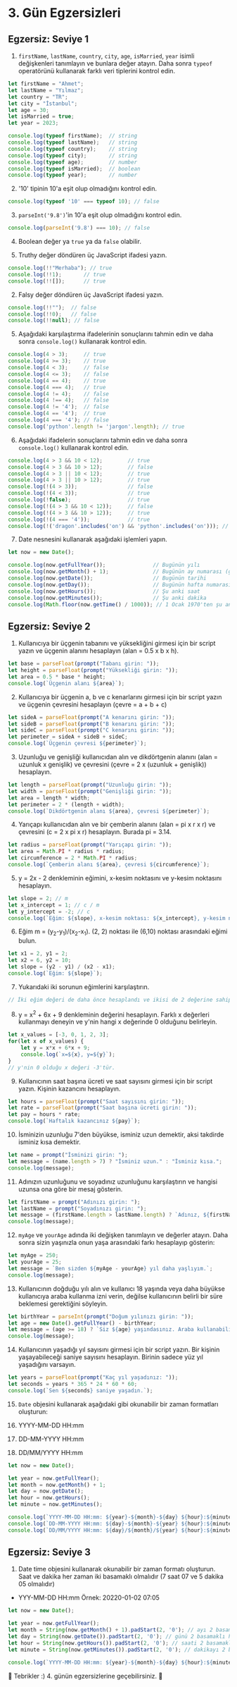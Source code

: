 # 3. Gün Egzersizleri

## Egzersiz: Seviye 1

1. `firstName`, `lastName`, `country`, `city`, `age`, `isMarried`, `year` isimli değişkenleri tanımlayın ve bunlara değer atayın. Daha sonra `typeof` operatörünü kullanarak farklı veri tiplerini kontrol edin.

```js
let firstName = "Ahmet";
let lastName = "Yılmaz";
let country = "TR";
let city = "İstanbul";
let age = 30;
let isMarried = true;
let year = 2023;

console.log(typeof firstName);  // string
console.log(typeof lastName);   // string
console.log(typeof country);    // string
console.log(typeof city);       // string
console.log(typeof age);        // number
console.log(typeof isMarried);  // boolean
console.log(typeof year);       // number
```

2. '10' tipinin 10'a eşit olup olmadığını kontrol edin.

```js
console.log(typeof '10' === typeof 10); // false
```

3. `parseInt('9.8')`'in 10'a eşit olup olmadığını kontrol edin.

```js
console.log(parseInt('9.8') === 10); // false
```

4. Boolean değer ya `true` ya da `false` olabilir.

  1. Truthy değer döndüren üç JavaScript ifadesi yazın.
  ```js
  console.log(!!"Merhaba"); // true
  console.log(!!1);       // true
  console.log(!![]);      // true
  ```
  
  2. Falsy değer döndüren üç JavaScript ifadesi yazın.
  ```js
  console.log(!!"");  // false
  console.log(!!0);   // false
  console.log(!!null); // false
  ```
  
5. Aşağıdaki karşılaştırma ifadelerinin sonuçlarını tahmin edin ve daha sonra `console.log()` kullanarak kontrol edin.

```js
console.log(4 > 3);     // true
console.log(4 >= 3);    // true
console.log(4 < 3);     // false
console.log(4 <= 3);    // false
console.log(4 == 4);    // true
console.log(4 === 4);   // true
console.log(4 != 4);    // false
console.log(4 !== 4);   // false
console.log(4 != '4');  // false
console.log(4 == '4');  // true
console.log(4 === '4'); // false
console.log('python'.length != 'jargon'.length); // true
```

6. Aşağıdaki ifadelerin sonuçlarını tahmin edin ve daha sonra `console.log()` kullanarak kontrol edin.

```js
console.log(4 > 3 && 10 < 12);        // true
console.log(4 > 3 && 10 > 12);        // false
console.log(4 > 3 || 10 < 12);        // true
console.log(4 > 3 || 10 > 12);        // true
console.log(!(4 > 3));                // false
console.log(!(4 < 3));                // true
console.log(!false);                  // true
console.log(!(4 > 3 && 10 < 12));     // false
console.log(!(4 > 3 && 10 > 12));     // true
console.log(!(4 === '4'));            // true
console.log(!('dragon'.includes('on') && 'python'.includes('on'))); // false
```

7. Date nesnesini kullanarak aşağıdaki işlemleri yapın.

```js
let now = new Date();

console.log(now.getFullYear());               // Bugünün yılı
console.log(now.getMonth() + 1);              // Bugünün ay numarası (getMonth() 0 tabanlıdır)
console.log(now.getDate());                   // Bugünün tarihi
console.log(now.getDay());                    // Bugünün hafta numarası
console.log(now.getHours());                  // Şu anki saat
console.log(now.getMinutes());                // Şu anki dakika
console.log(Math.floor(now.getTime() / 1000)); // 1 Ocak 1970'ten şu ana kadar geçen saniye sayısı
```

## Egzersiz: Seviye 2

1. Kullanıcıya bir üçgenin tabanını ve yüksekliğini girmesi için bir script yazın ve üçgenin alanını hesaplayın (alan = 0.5 x b x h).

```js
let base = parseFloat(prompt("Tabanı girin: "));
let height = parseFloat(prompt("Yüksekliği girin: "));
let area = 0.5 * base * height;
console.log(`Üçgenin alanı ${area}`);
```

2. Kullanıcıya bir üçgenin a, b ve c kenarlarını girmesi için bir script yazın ve üçgenin çevresini hesaplayın (çevre = a + b + c)

```js
let sideA = parseFloat(prompt("A kenarını girin: "));
let sideB = parseFloat(prompt("B kenarını girin: "));
let sideC = parseFloat(prompt("C kenarını girin: "));
let perimeter = sideA + sideB + sideC;
console.log(`Üçgenin çevresi ${perimeter}`);
```

3. Uzunluğu ve genişliği kullanıcıdan alın ve dikdörtgenin alanını (alan = uzunluk x genişlik) ve çevresini (çevre = 2 x (uzunluk + genişlik)) hesaplayın.

```js
let length = parseFloat(prompt("Uzunluğu girin: "));
let width = parseFloat(prompt("Genişliği girin: "));
let area = length * width;
let perimeter = 2 * (length + width);
console.log(`Dikdörtgenin alanı ${area}, çevresi ${perimeter}`);
```

4. Yarıçapı kullanıcıdan alın ve bir çemberin alanını (alan = pi x r x r) ve çevresini (c = 2 x pi x r) hesaplayın. Burada pi = 3.14.

```js
let radius = parseFloat(prompt("Yarıçapı girin: "));
let area = Math.PI * radius * radius;
let circumference = 2 * Math.PI * radius;
console.log(`Çemberin alanı ${area}, çevresi ${circumference}`);
```

5. y = 2x - 2 denkleminin eğimini, x-kesim noktasını ve y-kesim noktasını hesaplayın.

```js
let slope = 2; // m
let x_intercept = 1; // c / m
let y_intercept = -2; // c
console.log(`Eğim: ${slope}, x-kesim noktası: ${x_intercept}, y-kesim noktası: ${y_intercept}`);
```

6. Eğim m = (y<sub>2</sub>-y<sub>1</sub>)/(x<sub>2</sub>-x<sub>1</sub>). (2, 2) noktası ile (6,10) noktası arasındaki eğimi bulun.

```js
let x1 = 2, y1 = 2;
let x2 = 6, y2 = 10;
let slope = (y2 - y1) / (x2 - x1);
console.log(`Eğim: ${slope}`);
```

7. Yukarıdaki iki sorunun eğimlerini karşılaştırın.

```js
// İki eğim değeri de daha önce hesaplandı ve ikisi de 2 değerine sahip. Yani, eşitler.
```

8. y = x<sup>2</sup> + 6x + 9 denkleminin değerini hesaplayın. Farklı x değerleri kullanmayı deneyin ve y'nin hangi x değerinde 0 olduğunu belirleyin.

```js
let x_values = [-3, 0, 1, 2, 3];
for(let x of x_values) {
    let y = x*x + 6*x + 9;
    console.log(`x=${x}, y=${y}`);
}
// y'nin 0 olduğu x değeri -3'tür.
```

9. Kullanıcının saat başına ücreti ve saat sayısını girmesi için bir script yazın. Kişinin kazancını hesaplayın.

```js
let hours = parseFloat(prompt("Saat sayısını girin: "));
let rate = parseFloat(prompt("Saat başına ücreti girin: "));
let pay = hours * rate;
console.log(`Haftalık kazancınız ${pay}`);
```

10. İsminizin uzunluğu 7'den büyükse, isminiz uzun demektir, aksi takdirde isminiz kısa demektir.

```js
let name = prompt("İsminizi girin: ");
let message = (name.length > 7) ? "İsminiz uzun." : "İsminiz kısa.";
console.log(message);
```

11. Adınızın uzunluğunu ve soyadınız uzunluğunu karşılaştırın ve hangisi uzunsa ona göre bir mesaj gösterin.

```js
let firstName = prompt("Adınızı girin: ");
let lastName = prompt("Soyadınızı girin: ");
let message = (firstName.length > lastName.length) ? `Adınız, ${firstName}, soyadınızdan, ${lastName}, daha uzun.` : `Soyadınız, ${lastName}, adınızdan, ${firstName}, daha uzun.`;
console.log(message);
```

12. `myAge` ve `yourAge` adında iki değişken tanımlayın ve değerler atayın. Daha sonra sizin yaşınızla onun yaşa arasındaki farkı hesaplayıp gösterin:

```js
let myAge = 250;
let yourAge = 25;
let message = `Ben sizden ${myAge - yourAge} yıl daha yaşlıyım.`;
console.log(message);
```

13. Kullanıcının doğduğu yılı alın ve kullanıcı 18 yaşında veya daha büyükse kullanıcıya araba kullanma izni verin, değilse kullanıcının belirli bir süre beklemesi gerektiğini söyleyin.

```js
let birthYear = parseInt(prompt("Doğum yılınızı girin: "));
let age = new Date().getFullYear() - birthYear;
let message = (age >= 18) ? `Siz ${age} yaşındasınız. Araba kullanabilirsiniz.` : `Siz ${age} yaşındasınız. Araba kullanabilmek için ${18 - age} yıl beklemeniz gerekiyor.`;
console.log(message);
```

14. Kullanıcının yaşadığı yıl sayısını girmesi için bir script yazın. Bir kişinin yaşayabileceği saniye sayısını hesaplayın. Birinin sadece yüz yıl yaşadığını varsayın.

```js
let years = parseFloat(prompt("Kaç yıl yaşadınız: "));
let seconds = years * 365 * 24 * 60 * 60;
console.log(`Sen ${seconds} saniye yaşadın.`);
```

15. `Date` objesini kullanarak aşağıdaki gibi okunabilir bir zaman formatları oluşturun:

  1. YYYY-MM-DD HH:mm
  2. DD-MM-YYYY HH:mm
  3. DD/MM/YYYY HH:mm

```js
let now = new Date();

let year = now.getFullYear();
let month = now.getMonth() + 1;
let day = now.getDate();
let hour = now.getHours();
let minute = now.getMinutes();

console.log(`YYYY-MM-DD HH:mm: ${year}-${month}-${day} ${hour}:${minute}`);
console.log(`DD-MM-YYYY HH:mm: ${day}-${month}-${year} ${hour}:${minute}`);
console.log(`DD/MM/YYYY HH:mm: ${day}/${month}/${year} ${hour}:${minute}`);
```

## Egzersiz: Seviye 3

1. Date time objesini kullanarak okunabilir bir zaman formatı oluşturun. Saat ve dakika her zaman iki basamaklı olmalıdır (7 saat 07 ve 5 dakika 05 olmalıdır)
  - YYY-MM-DD HH:mm Örnek: 20220-01-02 07:05

```js
let now = new Date();

let year = now.getFullYear();
let month = String(now.getMonth() + 1).padStart(2, '0'); // ayı 2 basamaklı hale getirir
let day = String(now.getDate()).padStart(2, '0'); // günü 2 basamaklı hale getirir
let hour = String(now.getHours()).padStart(2, '0'); // saati 2 basamaklı hale getirir
let minute = String(now.getMinutes()).padStart(2, '0'); // dakikayı 2 basamaklı hale getirir

console.log(`YYYY-MM-DD HH:mm: ${year}-${month}-${day} ${hour}:${minute}`);
```

🎉 Tebrikler :) 4. günün egzersizlerine geçebilirsiniz. 🎉
